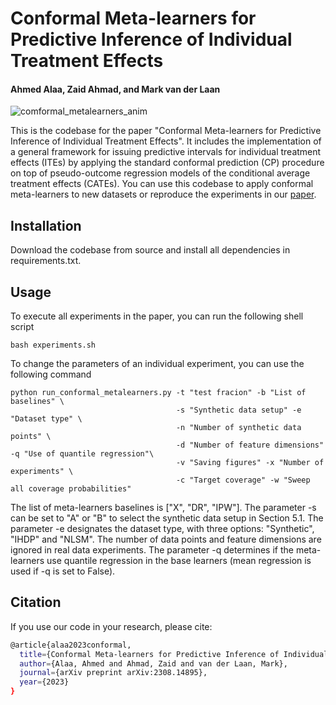 # Conformal Meta-learners for Predictive Inference of Individual Treatment Effects
#### Ahmed Alaa, Zaid Ahmad, and Mark van der Laan

![comformal_metalearners_anim](https://github.com/AlaaLab/conformal-metalearners/assets/21158134/4ebc6a38-aa6a-4183-9cb6-65c74d7f1ce7)

This is the codebase for the paper "Conformal Meta-learners for Predictive Inference of Individual Treatment Effects". It includes the implementation of a general framework for issuing predictive intervals for individual treatment effects (ITEs) by applying the standard conformal prediction (CP) procedure on top of pseudo-outcome regression models of the conditional average treatment effects (CATEs). You can use this codebase to apply conformal meta-learners to new datasets or reproduce the experiments in our [paper](https://arxiv.org/abs/2308.14895).

## Installation

Download the codebase from source and install all dependencies in requirements.txt.

## Usage

To execute all experiments in the paper, you can run the following shell script

```
bash experiments.sh
```

To change the parameters of an individual experiment, you can use the following command

```
python run_conformal_metalearners.py -t "test fracion" -b "List of baselines" \
                                     -s "Synthetic data setup" -e "Dataset type" \
                                     -n "Number of synthetic data points" \
                                     -d "Number of feature dimensions"  -q "Use of quantile regression"\
                                     -v "Saving figures" -x "Number of experiments" \
                                     -c "Target coverage" -w "Sweep all coverage probabilities"
```
The list of meta-learners baselines is ["X", "DR", "IPW"]. The parameter -s can be set to "A" or "B" to select the synthetic data setup in Section 5.1. The parameter -e designates the dataset type, with three options: "Synthetic", "IHDP" and "NLSM". The number of data points and feature dimensions are ignored in real data experiments. The parameter -q determines if the meta-learners use quantile regression in the base learners (mean regression is used if -q is set to False). 


## Citation

If you use our code in your research, please cite:
```sh
@article{alaa2023conformal,
  title={Conformal Meta-learners for Predictive Inference of Individual Treatment Effects},
  author={Alaa, Ahmed and Ahmad, Zaid and van der Laan, Mark},
  journal={arXiv preprint arXiv:2308.14895},
  year={2023}
}
```
